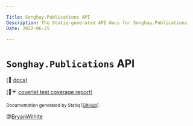 ```yaml
---

Title: Songhay.Publications API
Description: The Statiq-generated API docs for Songhay.Publications
Date: 2022-06-25

---
```


# `Songhay.Publications` API

[📖 [docs](./api)]

[🔬☔ [coverlet test coverage report](./coverlet)]

<small>Documentation generated by Statiq [[GitHub](https://github.com/statiqdev)].</small>

@[BryanWilhite](https://twitter.com/BryanWilhite)
